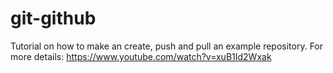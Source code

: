 # git-github
Tutorial on how to make an create, push and pull an example repository.
For more details: https://www.youtube.com/watch?v=xuB1Id2Wxak
